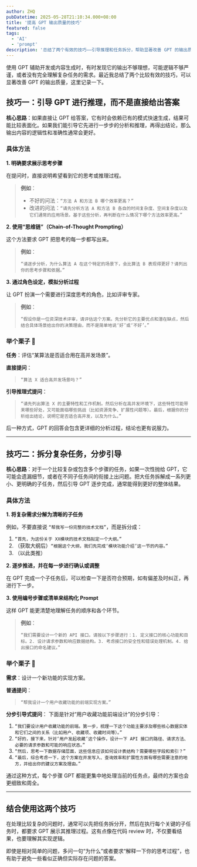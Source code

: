 ```yaml
---
author: ZHQ
pubDatetime: 2025-05-28T21:10:34.000+08:00
title: '提高 GPT 输出质量的技巧'
featured: false
tags:
  - 'AI'
  - 'prompt'
description: '总结了两个有效的技巧——引导推理和任务拆分，帮助显著改善 GPT 的输出质量。'
---
```


使用 GPT 辅助开发或内容生成时，有时发现它的输出不够理想，可能逻辑不够严谨，或者没有完全理解复杂任务的需求。最近我总结了两个比较有效的技巧，可以显著改善 GPT 的输出质量，这里记录一下。

## 技巧一：引导 GPT 进行推理，而不是直接给出答案

**核心思路**：如果直接让 GPT 给答案，它有时会依赖已有的模式快速生成，结果可能比较表面化。如果我们能引导它先进行一步步的分析和推理，再得出结论，那么输出内容的逻辑性和准确性通常会更好。

### 具体方法

**1. 明确要求展示思考步骤**

在提问时，直接说明希望看到它的思考或推理过程。
> **例如**：
>
> *   <span class="text-red-500">不好的问法：</span>`“方法 A 和方法 B 哪个效率更高？”`
> *  <span class="text-green-500"> 改进的问法：</span>`“请先分析方法 A 和方法 B 各自的时间复杂度、空间复杂度以及它们通常的应用场景。基于这些分析，再判断在什么情况下哪个方法效率更高。”`

**2. 使用“思维链”（Chain-of-Thought Prompting）**

这个方法要求 GPT 把思考的每一步都写出来。
> **例如**：
>
> `“请逐步分析，为什么算法 A 在这个特定的场景下，会比算法 B 表现得更好？请列出你的思考步骤和依据。”`

**3. 通过角色设定，模拟分析过程**

让 GPT 扮演一个需要进行深度思考的角色，比如评审专家。
> **例如**：
>
> `“假设你是一位资深技术评审，请评估这个方案。先分析它的主要优点和潜在缺点，然后结合具体场景给出你的决策理由，而不是简单地说‘好’或‘不好’。”`

### 举个栗子 🌰 

**任务**：评估“某算法是否适合用在高并发场景”。

**直接提问**：
> `“算法 X 适合高并发场景吗？”`

**引导推理式提问**：
> `“请先列出算法 X 的主要特性和工作机制。然后分析在高并发环境下，这些特性可能带来哪些好处，又可能面临哪些挑战（比如资源竞争、扩展性问题等）。最后，根据你的分析给出结论，说明它是否适合高并发，以及为什么。”`

后一种方式，GPT 的回答会包含更详细的分析过程，结论也更有说服力。

---

## 技巧二：拆分复杂任务，分步引导

**核心思路**：对于一个比较复杂或包含多个步骤的任务，如果一次性抛给 GPT，它可能会遗漏细节，或者在不同子任务间的衔接上出问题。把大任务拆解成一系列更小、更明确的子任务，然后引导 GPT 逐步完成，通常能得到更好的整体结果。

### 具体方法

**1. 将复杂需求分解为清晰的子任务**

例如，不要直接说 `“帮我写一份完整的技术文档”`，而是拆分成：
1.  `“首先，为这份关于 XX模块的技术文档拟定一个大纲。”`
2.  （获取大纲后）`“根据这个大纲，我们先完成‘模块功能介绍’这一节的内容。”`
3.  （以此类推）

**2. 逐步推进，并在每一步进行确认或调整**

在 GPT 完成一个子任务后，可以检查一下是否符合预期，如有偏差及时纠正，再进行下一步。

**3. 使用编号步骤或清单来结构化 Prompt**

这样 GPT 能更清楚地理解任务的顺序和各个环节。
> **例如**：
>
> `“我们需要设计一个新的 API 接口。请按以下步骤进行：1. 定义接口的核心功能和目标。2. 设计请求参数和响应数据结构。3. 考虑接口的安全性和错误处理机制。4. 给出接口的命名建议。”`

### 举个栗子 🌰 

**需求**：设计一个新功能的实现方案。

**普通提问**：
> `“帮我设计一个用户收藏功能的前端实现方案。”`

**分步引导式提问**：
下面是针对“用户收藏功能前端设计”的分步引导：
1.  `“我们要设计用户收藏功能的前端。第一步，梳理一下这个功能主要涉及哪些核心数据实体和它们之间的关系（比如用户、收藏项、收藏时间等）。”`
2.  `“好的，接下来，针对‘用户发起收藏’这个操作，设计一下 API 接口的路径、请求方法、必要的请求参数和可能的响应状态。”`
3.  `“然后，思考一下数据存储层面，这些信息应该如何设计表结构？需要哪些字段和索引？”`
4.  `“最后，综合考虑一下，这个方案在并发写入、查询效率和扩展性方面有哪些需要注意的地方，并给出你的建议方案及理由。”`

通过这种方式，每个步骤 GPT 都能更集中地处理当前的任务点，最终的方案也会更细致和周全。

---

## 结合使用这两个技巧

在处理比较复杂的问题时，通常可以先把任务拆分开，然后在执行每个关键的子任务时，都要求 GPT 展示其推理过程。这有点像在代码 review 时，不仅要看结果，也要理解其实现逻辑。

即使是相对简单的问题，多问一句“为什么”或者要求“解释一下你的思考过程”，也有助于避免一些看似正确但实际存在问题的答案。